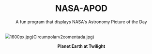 <div align="center">
  <h1>
    NASA-APOD
  </h1>
</div>
  
<div align="center">
  A fun program that displays NASA's Astronomy Picture of the Day
</div>

<br>

![](https://apod.nasa.gov/apod/image/2412/ISS002-E-7377_2048c.jpg)1600px.jpg)Circumpolarv2comentada.jpg)

<p align = "center">
  <b>Planet Earth at Twilight</b>
</p>
